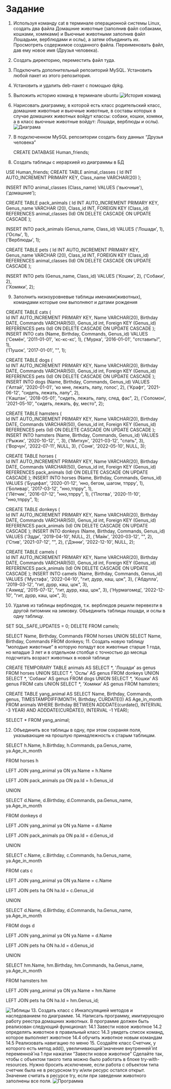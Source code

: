# Задание
1. Используя команду cat в терминале операционной системы Linux, создать
   два файла Домашние животные (заполнив файл собаками, кошками,
   хомяками) и Вьючные животными заполнив файл Лошадьми, верблюдами и
   ослы), а затем объединить их. Просмотреть содержимое созданного файла.
   Переименовать файл, дав ему новое имя (Друзья человека).
2. Создать директорию, переместить файл туда.
3. Подключить дополнительный репозиторий MySQL. Установить любой пакет
   из этого репозитория.
4. Установить и удалить deb-пакет с помощью dpkg.
5. Выложить историю команд в терминале ubuntu
   ![История команд](history.jpg)
6. Нарисовать диаграмму, в которой есть класс родительский класс, домашние
   животные и вьючные животные, в составы которых в случае домашних
   животных войдут классы: собаки, кошки, хомяки, а в класс вьючные животные
   войдут: Лошади, верблюды и ослы).
![Диаграма](diagrams.jpg)
7. В подключенном MySQL репозитории создать базу данных “Друзья
   человека”

   CREATE DATABASE Human_friends;
8. Создать таблицы с иерархией из диаграммы в БД

USE Human_friends;
CREATE TABLE animal_classes
(
Id INT AUTO_INCREMENT PRIMARY KEY,
Class_name VARCHAR(20)
);

INSERT INTO animal_classes (Class_name)
VALUES ('вьючные'),
('домашние');


CREATE TABLE pack_animals
(
Id INT AUTO_INCREMENT PRIMARY KEY,
Genus_name VARCHAR (20),
Class_id INT,
FOREIGN KEY (Class_id) REFERENCES animal_classes (Id) ON DELETE CASCADE ON UPDATE CASCADE
);

INSERT INTO pack_animals (Genus_name, Class_id)
VALUES ('Лошади', 1),
('Ослы', 1),  
('Верблюды', 1);

CREATE TABLE pets
(
Id INT AUTO_INCREMENT PRIMARY KEY,
Genus_name VARCHAR (20),
Class_id INT,
FOREIGN KEY (Class_id) REFERENCES animal_classes (Id) ON DELETE CASCADE ON UPDATE CASCADE
);

INSERT INTO pets (Genus_name, Class_id)
VALUES ('Кошки', 2),
('Собаки', 2),  
('Хомяки', 2); 

9. Заполнить низкоуровневые таблицы именами(животных), командами которые они выполняют и датами рождения

CREATE TABLE cats
(       
Id INT AUTO_INCREMENT PRIMARY KEY,
Name VARCHAR(20),
Birthday DATE,
Commands VARCHAR(50),
Genus_id int,
Foreign KEY (Genus_id) REFERENCES pets (Id) ON DELETE CASCADE ON UPDATE CASCADE
);
INSERT INTO cats (Name, Birthday, Commands, Genus_id)
VALUES ('Семён', '2011-01-01', 'кс-кс-кс', 1),
('Мурка', '2016-01-01', "отставить!", 1),  
('Пушок', '2017-01-01', "", 1);

CREATE TABLE dogs
(       
Id INT AUTO_INCREMENT PRIMARY KEY,
Name VARCHAR(20),
Birthday DATE,
Commands VARCHAR(50),
Genus_id int,
Foreign KEY (Genus_id) REFERENCES pets (Id) ON DELETE CASCADE ON UPDATE CASCADE
);
INSERT INTO dogs (Name, Birthday, Commands, Genus_id)
VALUES ('Алтай', '2020-01-01', 'ко мне, лежать, лапу, голос', 2),
('Крафт', '2021-06-12', "сидеть, лежать, лапу", 2),  
('Каштан', '2018-05-01', "сидеть, лежать, лапу, след, фас", 2),
('Соломон', '2021-05-10', "сидеть, лежать, фу, место", 2);

CREATE TABLE hamsters
(       
Id INT AUTO_INCREMENT PRIMARY KEY,
Name VARCHAR(20),
Birthday DATE,
Commands VARCHAR(50),
Genus_id int,
Foreign KEY (Genus_id) REFERENCES pets (Id) ON DELETE CASCADE ON UPDATE CASCADE
);
INSERT INTO hamsters (Name, Birthday, Commands, Genus_id)
VALUES ('Рыжик', '2020-10-12', '', 3),
('Митхун', '2021-03-12', "спать", 3),  
('Ворчун', '2022-07-11', NULL, 3),
('Соня', '2022-05-10', NULL, 3);

CREATE TABLE horses
(       
Id INT AUTO_INCREMENT PRIMARY KEY,
Name VARCHAR(20),
Birthday DATE,
Commands VARCHAR(50),
Genus_id int,
Foreign KEY (Genus_id) REFERENCES pack_animals (Id) ON DELETE CASCADE ON UPDATE CASCADE
);
INSERT INTO horses (Name, Birthday, Commands, Genus_id)
VALUES ('Буцефал', '2020-01-12', 'нно, бегом, шагом, тпрру', 1),
('Боливар', '2017-03-12', "нно,тпрру", 1),  
('Лётчик', '2016-07-12', "нно,тпрру", 1),
('Плотва', '2020-11-10', "нно,тпрру", 1);

CREATE TABLE donkeys
(       
Id INT AUTO_INCREMENT PRIMARY KEY,
Name VARCHAR(20),
Birthday DATE,
Commands VARCHAR(50),
Genus_id int,
Foreign KEY (Genus_id) REFERENCES pack_animals (Id) ON DELETE CASCADE ON UPDATE CASCADE
);
INSERT INTO donkeys (Name, Birthday, Commands, Genus_id)
VALUES ('Эдди', '2019-04-10', NULL, 2),
('Майк', '2020-03-12', "", 2),  
('Стив', '2021-07-12', "", 2),
('Дэнни', '2022-12-10', NULL, 2);

CREATE TABLE camels
(       
Id INT AUTO_INCREMENT PRIMARY KEY,
Name VARCHAR(20),
Birthday DATE,
Commands VARCHAR(50),
Genus_id int,
Foreign KEY (Genus_id) REFERENCES pack_animals (Id) ON DELETE CASCADE ON UPDATE CASCADE
);
INSERT INTO camels (Name, Birthday, Commands, Genus_id)
VALUES ('Мустафа', '2022-04-10', "гит, дурр, каш, цок", 3),
('Абдулла', '2019-03-12', "гит, дурр, каш, цок", 3),  
('Ахмед', '2015-07-12', "гит, дурр, каш, цок", 3),
('Нурмагомед', '2022-12-10', "гит, дурр, каш, цок", 3);

10. Удалив из таблицы верблюдов, т.к. верблюдов решили перевезти в другой питомник на зимовку. Объединить таблицы лошади, и ослы в одну таблицу.

SET SQL_SAFE_UPDATES = 0;
DELETE FROM camels;

SELECT Name, Birthday, Commands FROM horses
UNION SELECT  Name, Birthday, Commands FROM donkeys;
11. Создать новую таблицу “молодые животные” в которую попадут все животные старше 1 года, но младше 3 лет и в отдельном столбце с точностью до месяца подсчитать возраст животных в новой таблице

CREATE TEMPORARY TABLE animals AS
SELECT *, 'Лошади' as genus FROM horses
UNION SELECT *, 'Ослы' AS genus FROM donkeys
UNION SELECT *, 'Собаки' AS genus FROM dogs
UNION SELECT *, 'Кошки' AS genus FROM cats
UNION SELECT *, 'Хомяки' AS genus FROM hamsters;

CREATE TABLE yang_animal AS
SELECT Name, Birthday, Commands, genus, TIMESTAMPDIFF(MONTH, Birthday, CURDATE()) AS Age_in_month
FROM animals WHERE Birthday BETWEEN ADDDATE(curdate(), INTERVAL -3 YEAR) AND ADDDATE(CURDATE(), INTERVAL -1 YEAR);

SELECT * FROM yang_animal;

12. Объединить все таблицы в одну, при этом сохраняя поля, указывающие на прошлую принадлежность к старым таблицам.

SELECT h.Name, h.Birthday, h.Commands, pa.Genus_name, ya.Age_in_month

FROM horses h

LEFT JOIN yang_animal ya ON ya.Name = h.Name

LEFT JOIN pack_animals pa ON pa.Id = h.Genus_id

UNION

SELECT d.Name, d.Birthday, d.Commands, pa.Genus_name, ya.Age_in_month

FROM donkeys d

LEFT JOIN yang_animal ya ON ya.Name = d.Name

LEFT JOIN pack_animals pa ON pa.Id = d.Genus_id

UNION

SELECT c.Name, c.Birthday, c.Commands, ha.Genus_name, ya.Age_in_month

FROM cats c

LEFT JOIN yang_animal ya ON ya.Name = c.Name

LEFT JOIN pets ha ON ha.Id = c.Genus_id

UNION

SELECT d.Name, d.Birthday, d.Commands, ha.Genus_name, ya.Age_in_month

FROM dogs d

LEFT JOIN yang_animal ya ON ya.Name = d.Name

LEFT JOIN pets ha ON ha.Id = d.Genus_id

UNION

SELECT hm.Name, hm.Birthday, hm.Commands, ha.Genus_name, ya.Age_in_month

FROM hamsters hm

LEFT JOIN yang_animal ya ON ya.Name = hm.Name

LEFT JOIN pets ha ON ha.Id = hm.Genus_id;

![Таблицы](data_base.jpg)
13. Создать класс с Инкапсуляцией методов и наследованием по диаграмме.
14. Написать программу, имитирующую работу реестра домашних животных. В программе должен быть реализован следующий функционал:
    14.1 Завести новое животное
    14.2 определять животное в правильный класс
    14.3 увидеть список команд, которое выполняет животное
    14.4 обучить животное новым командам
    14.5 Реализовать навигацию по меню
15. Создайте класс Счетчик, у которого есть метод add(), увеличивающий̆ значение внутренней̆ int переменной̆ на 1 при нажатии “Завести новое животное” Сделайте так, чтобы с объектом такого типа можно было работать в блоке try-with-resources. Нужно бросить исключение, если работа с объектом типа счетчик была не в ресурсном try и/или ресурс остался открыт. Значение считать в ресурсе try, если при заведении животного заполнены все поля.
![Программа](Program.jpg)
